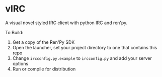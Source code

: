 vIRC
===============

A visual novel styled IRC client with python IRC and ren'py.

To Build:

1. Get a copy of the Ren'Py SDK
2. Open the launcher, set your project directory to one that contains this repo
3. Change `ircconfig.py.example` to `ircconfig.py` and add your server options
4. Run or compile for distribution